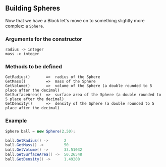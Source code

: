 ﻿## Building Spheres

Now that we have a Block let's move on to something slightly more complex: a `Sphere`.

### Arguments for the constructor

```
radius -> integer
mass -> integer
```

### Methods to be defined

```
GetRadius()       =>  radius of the Sphere
GetMass()         =>  mass of the Sphere
GetVolume()       =>  volume of the Sphere (a double rounded to 5 place after the decimal)
GetSurfaceArea()  =>  surface area of the Sphere (a double rounded to 5 place after the decimal)
GetDensity()      =>  density of the Sphere (a double rounded to 5 place after the decimal)
```

### Example

``` csharp
Sphere ball = new Sphere(2,50);

ball.GetRadius() ->       2
ball.GetMass() ->         50
ball.GetVolume() ->       33.51032
ball.GetSurfaceArea() ->  50.26548
ball.GetDensity() ->      1.49208
```